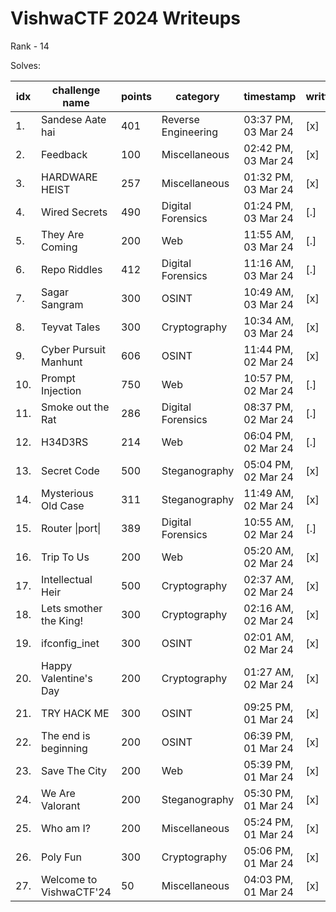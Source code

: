 # VishwaCTF 2024 Writeups

Rank - 14

Solves:

|idx   | challenge name            | points     | category              | timestamp             | written|
|----- | ------------------------- | ---------- | --------------------- | --------------------- | -------|
|1.    | Sandese Aate hai          | 401        | Reverse Engineering   | 03:37 PM, 03 Mar 24   | [x]    |
|2.    | Feedback                  | 100        | Miscellaneous         | 02:42 PM, 03 Mar 24   | [x]    |
|3.    | HARDWARE HEIST            | 257        | Miscellaneous         | 01:32 PM, 03 Mar 24   | [x]    |
|4.    | Wired Secrets             | 490        | Digital Forensics     | 01:24 PM, 03 Mar 24   | [.]    |
|5.    | They Are Coming           | 200        | Web                   | 11:55 AM, 03 Mar 24   | [.]    |
|6.    | Repo Riddles              | 412        | Digital Forensics     | 11:16 AM, 03 Mar 24   | [.]    |
|7.    | Sagar Sangram             | 300        | OSINT                 | 10:49 AM, 03 Mar 24   | [x]    |
|8.    | Teyvat Tales              | 300        | Cryptography          | 10:34 AM, 03 Mar 24   | [x]    |
|9.    | Cyber Pursuit Manhunt     | 606        | OSINT                 | 11:44 PM, 02 Mar 24   | [x]    |
|10.   | Prompt Injection          | 750        | Web                   | 10:57 PM, 02 Mar 24   | [.]    |
|11.   | Smoke out the Rat         | 286        | Digital Forensics     | 08:37 PM, 02 Mar 24   | [.]    |
|12.   | H34D3RS                   | 214        | Web                   | 06:04 PM, 02 Mar 24   | [.]    |
|13.   | Secret Code               | 500        | Steganography         | 05:04 PM, 02 Mar 24   | [x]    |
|14.   | Mysterious Old Case       | 311        | Steganography         | 11:49 AM, 02 Mar 24   | [x]    |
|15.   | Router \|port\|           | 389        | Digital Forensics     | 10:55 AM, 02 Mar 24   | [.]    |
|16.   | Trip To Us                | 200        | Web                   | 05:20 AM, 02 Mar 24   | [x]    |
|17.   | Intellectual Heir         | 500        | Cryptography          | 02:37 AM, 02 Mar 24   | [x]    |
|18.   | Lets smother the King!    | 300        | Cryptography          | 02:16 AM, 02 Mar 24   | [x]    |
|19.   | ifconfig_inet             | 300        | OSINT                 | 02:01 AM, 02 Mar 24   | [x]    |
|20.   | Happy Valentine's Day     | 200        | Cryptography          | 01:27 AM, 02 Mar 24   | [x]    |
|21.   | TRY HACK ME               | 300        | OSINT                 | 09:25 PM, 01 Mar 24   | [x]    |
|22.   | The end is beginning      | 200        | OSINT                 | 06:39 PM, 01 Mar 24   | [x]    |
|23.   | Save The City             | 200        | Web                   | 05:39 PM, 01 Mar 24   | [x]    |
|24.   | We Are Valorant           | 200        | Steganography         | 05:30 PM, 01 Mar 24   | [x]    |
|25.   | Who am I?                 | 200        | Miscellaneous         | 05:24 PM, 01 Mar 24   | [x]    |
|26.   | Poly Fun                  | 300        | Cryptography          | 05:06 PM, 01 Mar 24   | [x]    |
|27.   | Welcome to VishwaCTF'24   | 50         | Miscellaneous         | 04:03 PM, 01 Mar 24   | [x]    |
